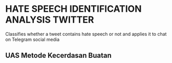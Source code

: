 # HATE SPEECH IDENTIFICATION ANALYSIS TWITTER
Classifies whether a tweet contains hate speech or not and applies it to chat on Telegram social media
## UAS Metode Kecerdasan Buatan

